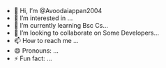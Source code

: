 - 👋 Hi, I’m @Avoodaiappan2004
- 👀 I’m interested in ...
- 🌱 I’m currently learning Bsc Cs...
- 💞️ I’m looking to collaborate on Some Developers...
- 📫 How to reach me ...
- 😄 Pronouns: ...
- ⚡ Fun fact: ...

<!---
Avoodaiappan2004/Avoodaiappan2004 is a ✨ special ✨ repository because its `README.md` (this file) appears on your GitHub profile.
You can click the Preview link to take a look at your changes.
--->
